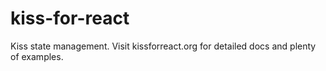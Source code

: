 # kiss-for-react
Kiss state management. Visit kissforreact.org for detailed docs and plenty of examples.
